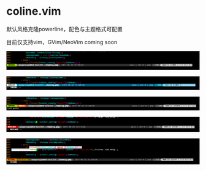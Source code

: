 # coline.vim

默认风格克隆powerline，配色与主题格式可配置

目前仅支持vim，GVim/NeoVim coming soon

![image](https://github.com/wangrenjun/coline.vim/raw/master/screenshots/normal.png)

![image](https://github.com/wangrenjun/coline.vim/raw/master/screenshots/insert.png)

![image](https://github.com/wangrenjun/coline.vim/raw/master/screenshots/normal-paste.png)

![image](https://github.com/wangrenjun/coline.vim/raw/master/screenshots/replace.png)

![image](https://github.com/wangrenjun/coline.vim/raw/master/screenshots/visual.png)
